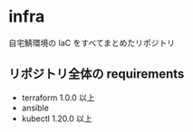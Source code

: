 # infra

自宅鯖環境の IaC をすべてまとめたリポジトリ

## リポジトリ全体の requirements

- terraform 1.0.0 以上
- ansible
- kubectl 1.20.0 以上
